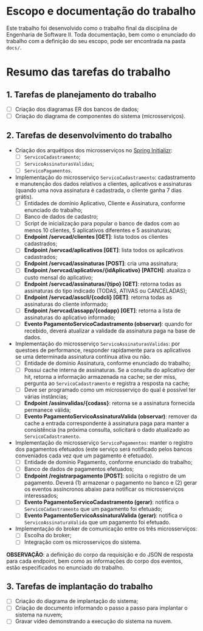 # Escopo e documentação do trabalho
Este trabalho foi desenvolvido como o trabalho final da disciplina de Engenharia de Software II. Toda documentação, bem como o enunciado do trabalho com a definição do seu escopo, pode ser encontrada na pasta `docs/`.

# Resumo das tarefas do trabalho
## 1. Tarefas de planejamento do trabalho
- [ ] Criação dos diagramas ER dos bancos de dados;
- [ ] Criação do diagrama de componentes do sistema (microsserviços).

## 2. Tarefas de desenvolvimento do trabalho
* Criação dos arquétipos dos microsserviços no [Spring Initializr](https://start.spring.io/):
    - [ ] `ServicoCadastramento`;
    - [ ] `ServicoAssinaturasValidas`;
    - [ ] `ServicoPagamentos`.
* Implementação do microsserviço `ServicoCadastramento`: cadastramento e manutenção dos dados relativos a clientes, aplicativos e assinaturas (quando uma nova assinatura é cadastrada, o cliente ganha 7 dias grátis).
    - [ ] Entidades de domínio Aplicativo, Cliente e Assinatura, conforme enunciado do trabalho;
    - [ ] Banco de dados de cadastro;
    - [ ] Script de inicialização para popular o banco de dados com ao menos 10 clientes, 5 aplicativos diferentes e 5 assinaturas;
    - [ ] **Endpoint /servcad/clientes [GET]**: lista todos os clientes cadastrados;
    - [ ] **Endpoint /servcad/aplicativos [GET]**: lista todos os aplicativos cadastrados;
    - [ ] **Endpoint /servcad/assinaturas [POST]**: cria uma assinatura;
    - [ ] **Endpoint /servcad/aplicativos/{idAplicativo} [PATCH]**: atualiza o custo mensal do aplicativo;
    - [ ] **Endpoint /servcad/assinaturas/{tipo} [GET]**: retorna todas as assinaturas do tipo indicado (TODAS, ATIVAS ou CANCELADAS);
    - [ ] **Endpoint /servcad/asscli/{codcli} [GET]**: retorna todas as assinaturas do cliente informado;
    - [ ] **Endpoint /servcad/assapp/{codapp} [GET]**: retorna a lista de assinaturas do aplicativo informado;
    - [ ] **Evento PagamentoServicoCadastramento (observar)**: quando for recebido, deverá atualizar a validade da assinatura paga na base de dados.
* Implementação do microsserviço `ServicoAssinaturasValidas`: por questoes de performance, responder rapidamente para os aplicativos se uma determinada assinatura continua ativa ou não.
    - [ ] Entidade de domínio Assinatura, conforme enunciado do trabalho;
    - [ ] Possui cache interna de assinaturas. Se a consulta do aplicativo der hit, retorna a informação armazenada na cache; se der miss, pergunta ao `ServicoCadastramento` e registra a resposta na cache;
    - [ ] Deve ser programado como um microsserviço do qual é possível ter várias instâncias;
    - [ ] **Endpoint /assinvalidas/{codass}**: retorna se a assinatura fornecida permanece válida;
    - [ ] **Evento PagamentoServicoAssinaturaValida (observar)**: remover da cache a entrada correspondente à assinatura paga para manter a consistência (na próxima consulta, solicitará o dado atualizado ao `ServicoCadastramento`.
* Implementação do microsserviço `ServicoPagamentos`: manter o registro dos pagamentos efetuados (este serviço será notificado pelos bancos conveniados cada vez que um pagamento é efetuado).
    - [ ] Entidade de domínio Pagamento, conforme enunciado do trabalho;
    - [ ] Banco de dados de pagamentos efetuados;
    - [ ] **Endpoint /registrarpagamento [POST]**: solicita o registro de um pagamento. Deverá (1) armazenar o pagamento no banco e (2) gerar os eventos assíncronos abaixo para notificar os microsserviços interessados;
    - [ ] **Evento PagamentoServicoCadastramento (gerar)**: notifica o `ServicoCadastramento` que um pagamento foi efetuado;
    - [ ] **Evento PagamentoServicoAssinaturaValida (gerar)**: notifica o `ServicoAssinaturaValida` que um pagamento foi efetuado.
* Implementação do broker de comunicação entre os três microsserviços:
    - [ ] Escolha do broker;
    - [ ] Integração com os microsserviços do sistema.

**OBSERVAÇÃO**: a definição do corpo da requisição e do JSON de resposta para cada endpoint, bem como as informações do corpo dos eventos, estão especificados no enunciado do trabalho.

## 3. Tarefas de implantação do trabalho
- [ ] Criação do diagrama de implantação do sistema;
- [ ] Criação de documento informando o passo a passo para implantar o sistema na nuvem;
- [ ] Gravar vídeo demonstrando a execução do sistema na nuvem.
